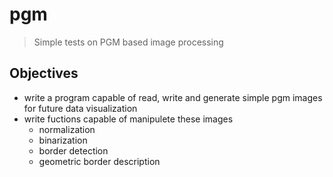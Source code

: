 # pgm
> Simple tests on PGM based image processing

## Objectives

* write a program capable of read, write and generate simple pgm images for future data visualization
* write fuctions capable of manipulete these images
  * normalization
  * binarization
  * border detection
  * geometric border description


